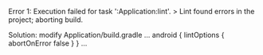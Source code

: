Error 1:
    Execution failed for task ':Application:lint'.
    > Lint found errors in the project; aborting build.

Solution:
    modify Application/build.gradle
    ...
    android {
        lintOptions {
            abortOnError false
        }
    }
    ...
    